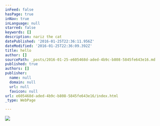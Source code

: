 ```yaml
---
inFeed: false
hasPage: true
inNav: true
inLanguage: null
starred: false
keywords: []
description: nariz the cat
datePublished: '2016-01-25T22:36:11.956Z'
dateModified: '2016-01-25T22:36:09.392Z'
title: hello
author: []
sourcePath: _posts/2016-01-25-e605468d-aded-4b9c-b808-5845fe643e16.md
published: true
authors: []
publisher:
  name: null
  domain: null
  url: null
  favicon: null
url: e605468d-aded-4b9c-b808-5845fe643e16/index.html
_type: WebPage

---
```

![](https://the-grid-user-content.s3-us-west-2.amazonaws.com/09e0b13c-49c1-4314-b1b9-a4375266d310.jpg)